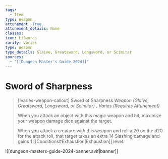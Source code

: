 ```yaml
---
tags:
  - Item
type: Weapon
attunement: True
attunement_details: None
classes:
icon: LiSwords
rarity: Varies
type: Weapon
type_details: Glaive, Greatsword, Longsword, or Scimitar
sources: 
  - "[[Dungeon Master's Guide 2024]]"
---
```

# Sword of Sharpness
>[!varies-weapon-callout] Sword of Sharpness
>_Weapon (Glaive, Greatsword, Longsword, or Scimitar) , Varies (Requires Attunement)_
>
>When you attack an object with this magic weapon and hit, maximize your weapon damage dice against the target.
>
>When you attack a creature with this weapon and roll a 20 on the d20 for the attack roll, that target takes an extra 14 Slashing damage and gains 1 [[Conditions#Exhaustion\|Exhaustion]] level.
>


![[dungeon-masters-guide-2024-banner.avif|banner]]